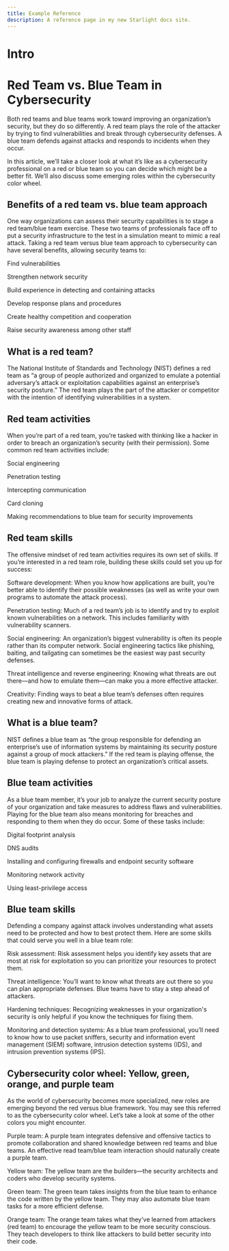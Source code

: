 ```yaml
---
title: Example Reference
description: A reference page in my new Starlight docs site.
---
```


# Intro

# Red Team vs. Blue Team in Cybersecurity

Both red teams and blue teams work toward improving an organization’s security, but they do so differently. A red team plays the role of the attacker by trying to find vulnerabilities and break through cybersecurity defenses. A blue team defends against attacks and responds to incidents when they occur.

In this article, we’ll take a closer look at what it’s like as a cybersecurity professional on a red or blue team so you can decide which might be a better fit. We’ll also discuss some emerging roles within the cybersecurity color wheel.

## Benefits of a red team vs. blue team approach

One way organizations can assess their security capabilities is to stage a red team/blue team exercise. These two teams of professionals face off to put a security infrastructure to the test in a simulation meant to mimic a real attack. Taking a red team versus blue team approach to cybersecurity can have several benefits, allowing security teams to:

Find vulnerabilities

Strengthen network security

Build experience in detecting and containing attacks

Develop response plans and procedures

Create healthy competition and cooperation

Raise security awareness among other staff

## What is a red team?

The National Institute of Standards and Technology (NIST) defines a red team as “a group of people authorized and organized to emulate a potential adversary’s attack or exploitation capabilities against an enterprise’s security posture.” The red team plays the part of the attacker or competitor with the intention of identifying vulnerabilities in a system.

## Red team activities

When you’re part of a red team, you’re tasked with thinking like a hacker in order to breach an organization’s security (with their permission). Some common red team activities include:

Social engineering

Penetration testing

Intercepting communication

Card cloning

Making recommendations to blue team for security improvements

## Red team skills

The offensive mindset of red team activities requires its own set of skills. If you’re interested in a red team role, building these skills could set you up for success:

Software development: When you know how applications are built, you’re better able to identify their possible weaknesses (as well as write your own programs to automate the attack process).

Penetration testing: Much of a red team’s job is to identify and try to exploit known vulnerabilities on a network. This includes familiarity with vulnerability scanners.

Social engineering: An organization’s biggest vulnerability is often its people rather than its computer network. Social engineering tactics like phishing, baiting, and tailgating can sometimes be the easiest way past security defenses.

Threat intelligence and reverse engineering: Knowing what threats are out there—and how to emulate them—can make you a more effective attacker.

Creativity: Finding ways to beat a blue team’s defenses often requires creating new and innovative forms of attack.

## What is a blue team?

NIST defines a blue team as “the group responsible for defending an enterprise’s use of information systems by maintaining its security posture against a group of mock attackers.” If the red team is playing offense, the blue team is playing defense to protect an organization’s critical assets.

## Blue team activities

As a blue team member, it’s your job to analyze the current security posture of your organization and take measures to address flaws and vulnerabilities. Playing for the blue team also means monitoring for breaches and responding to them when they do occur. Some of these tasks include:

Digital footprint analysis

DNS audits

Installing and configuring firewalls and endpoint security software

Monitoring network activity

Using least-privilege access

## Blue team skills

Defending a company against attack involves understanding what assets need to be protected and how to best protect them. Here are some skills that could serve you well in a blue team role:

Risk assessment: Risk assessment helps you identify key assets that are most at risk for exploitation so you can prioritize your resources to protect them.

Threat intelligence: You’ll want to know what threats are out there so you can plan appropriate defenses. Blue teams have to stay a step ahead of attackers.

Hardening techniques: Recognizing weaknesses in your organization's security is only helpful if you know the techniques for fixing them.

Monitoring and detection systems: As a blue team professional, you’ll need to know how to use packet sniffers, security and information event management (SIEM) software, intrusion detection systems (IDS), and intrusion prevention systems (IPS).

## Cybersecurity color wheel: Yellow, green, orange, and purple team

As the world of cybersecurity becomes more specialized, new roles are emerging beyond the red versus blue framework. You may see this referred to as the cybersecurity color wheel. Let’s take a look at some of the other colors you might encounter.

Purple team: A purple team integrates defensive and offensive tactics to promote collaboration and shared knowledge between red teams and blue teams. An effective read team/blue team interaction should naturally create a purple team.

Yellow team: The yellow team are the builders—the security architects and coders who develop security systems.

Green team: The green team takes insights from the blue team to enhance the code written by the yellow team. They may also automate blue team tasks for a more efficient defense.

Orange team: The orange team takes what they’ve learned from attackers (red team) to encourage the yellow team to be more security conscious. They teach developers to think like attackers to build better security into their code.
